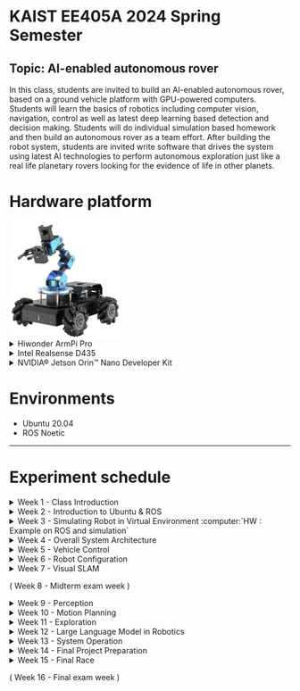 # KAIST EE405A 2024 Spring Semester
## Topic: AI-enabled autonomous rover

In this class, students are invited to build an AI-enabled autonomous rover, based on a ground vehicle platform with GPU-powered computers. Students will learn the basics of robotics including computer vision, navigation, control as well as latest deep learning based detection and decision making. Students will do individual simulation based homework and then build an autonomous rover as a team effort. After building the robot system, students are invited write software that drives the system using latest AI technologies to perform autonomous exploration just like a real life planetary rovers looking for the evidence of life in other planets. 

# Hardware platform
<img src="./images/robot_image.png" align="center" width="40%">

<details>
  
<summary> Hiwonder ArmPi Pro </summary>

[Link](https://www.hiwonder.com/collections/robotic-car/products/armpi-pro?variant=40308380958807) <br/>
- 4 omni-directional mecanum wheels
- 6DOF arm (5DOF+gripper)
- FPV camera at the end-effector

</details>

<details>
  
<summary> Intel Realsense D435 </summary>

[Link](https://www.intelrealsense.com/depth-camera-d435/) <br/>

</details>

<details>
  
<summary> NVIDIA® Jetson Orin™ Nano Developer Kit </summary>

[Link](https://developer.nvidia.com/embedded/learn/get-started-jetson-orin-nano-devkit) <br/>

</details>

# Environments
- Ubuntu 20.04
- ROS Noetic


***

# Experiment schedule

<details>
<summary> Week 1 - Class Introduction </summary>


</details>

<details>
<summary> Week 2 - Introduction to Ubuntu & ROS </summary>

<!-- [Lecture Note](Week2/Materials/) <br/> -->
- Instructions for installing Ubuntu (Linux-based OS)
- Understanding the Robotics Operating System (ROS)
- Installation & initial setup for ROS
- Basic ROS examples
- Hands-on learn of ROS programming

</details>

<details>
<summary> Week 3 - Simulating Robot in Virtual Environment :computer:`HW : Example on ROS and simulation` </summary>

<!-- [Lecture Note](Week 3/Materials/) <br/> -->
- ROS Gazebo
- Robot model and environment
  - URDF: Unified Robot Description Format
  - World
- Spawn your own URDF robot in the World
- Virtual Sensors in Gazebo

</details>

<details>  
<summary> Week 4 - Overall System Architecture </summary>

<!-- [Lecture Note](Week 4/Materials/) <br/> -->
- Autonomous system configuration
- Modules
    - Control
    - Localization
    - Perception
    - Path planning
    - Task planning

</details>

<details>
<summary> Week 5 - Vehicle Control </summary>

<!-- [Lecture Note](Week 5/Materials/) <br/> -->
- Learn how to design the Mecanum Wheels Robot
    - Mechanism of Mecanum Wheels Robot
    - Kinematics of Mecanum Wheels Robot
    - Kinematics of 6-DOF robot arm
    - How to operate Hiwonder ArmPi Pro centering on ROS

</details>

<details>
<summary> Week 6 - Robot Configuration </summary>

<!-- [Lecture Note](Week 6/Materials/) <br/> -->
- Hardware introduction
- Component description
- Before assembling hardware
- Basic soldering tips

</details>

<details>
<summary> Week 7 - Visual SLAM </summary>

<!-- [Lecture Note](Week 7/Materials/) <br/> -->
- TFs in mobile manipulator
  - Robot TFs
  - TFs for perception
  - TFs for localization
- SLAM
  - ORB-SLAM
- Waypoints for global path planning

</details>

  ( Week 8 - Midterm exam week )

<details>
<summary> Week 9 - Perception </summary>

<!-- [Lecture Note](Week 9/Materials/) <br/> -->
- Depth Image and Pointcloud
    - Depth estimation using vision
    - Stereo vision
    - Other methods
    - Object detection
    - Point cloud segmentation
- Image
    - Object detection
    - Image segmentation
    - IPM (Inverse Perspective Mapping)

</details>

<details>        
<summary> Week 10 - Motion Planning </summary>

<!-- [Lecture Note](Week10/Materials/) <br/> -->
- Occupancy grid map
- Cost map generation
- Collision checking
- Motion planning methods
  - Graph-based approaches
  - Sampling-based approaches
- Algorithms
  - A* algorithm
  - Rapidly Exploring Random Tree (RRT)
  
</details>

<details>    
<summary> Week 11 - Exploration </summary>

<!-- [Lecture Note](Week11/Materials/) <br/> -->
- Introduction to Exploration
- Core Papers Review (Exploration)
  - "Topological Exploration using Segmented Map with Keyframe Contribution in Subterranean Environments", "GBPlanner", "FAEL", and etc.
</details>

<details>
<summary> Week 12 - Large Language Model in Robotics </summary>

<!-- [Lecture Note](Week12/Materials/) <br/> -->
- Introduction to LLMs (GPT, BERT, PaLM, and etc.)
  - GPT, BERT, PaLM, and etc.
  - Vision + LLM
  - Robotics + LLM
- Instruction of GPT API
</details>

<details>
<summary> Week 13 - System Operation </summary>

<!-- [Lecture Note](Week13/Materials/) <br/> -->
- Review of overall system architecture
- Hardware settings check
- Review of exploration strategy
  - Localization
  - Perception
  - Large language model

</details>

<details>
<summary> Week 14 - Final Project Preparation </summary>

<!-- [Lecture Note](Week14/Materials/) <br/> -->
- Review of the race rules
- Testings
- QnA

</details>

<details>
<summary> Week 15 - Final Race </summary>

<!-- [Lecture Note](Week15/Materials/) <br/> -->

</details>

  ( Week 16 - Final exam week )
